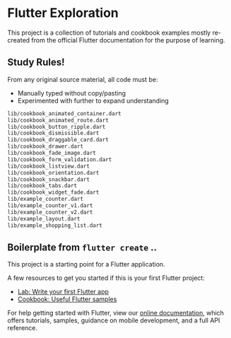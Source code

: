 # Flutter Exploration

This project is a collection of tutorials and cookbook examples mostly re-created from the official Flutter documentation for the purpose of learning. 

## Study Rules!

From any original source material, all code must be:

* Manually typed without copy/pasting
* Experimented with further to expand understanding

```bash
lib/cookbook_animated_container.dart
lib/cookbook_animated_route.dart
lib/cookbook_button_ripple.dart
lib/cookbook_dismissible.dart
lib/cookbook_draggable_card.dart
lib/cookbook_drawer.dart
lib/cookbook_fade_image.dart
lib/cookbook_form_validation.dart
lib/cookbook_listview.dart
lib/cookbook_orientation.dart
lib/cookbook_snackbar.dart
lib/cookbook_tabs.dart
lib/cookbook_widget_fade.dart
lib/example_counter.dart
lib/example_counter_v1.dart
lib/example_counter_v2.dart
lib/example_layout.dart
lib/example_shopping_list.dart
```

## Boilerplate from `flutter create` ..

This project is a starting point for a Flutter application.

A few resources to get you started if this is your first Flutter project:

- [Lab: Write your first Flutter app](https://flutter.dev/docs/get-started/codelab)
- [Cookbook: Useful Flutter samples](https://flutter.dev/docs/cookbook)

For help getting started with Flutter, view our
[online documentation](https://flutter.dev/docs), which offers tutorials,
samples, guidance on mobile development, and a full API reference.
